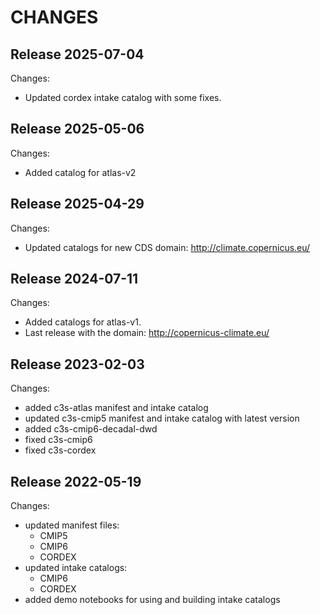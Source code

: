 # CHANGES

## Release 2025-07-04

Changes:

* Updated cordex intake catalog with some fixes.


## Release 2025-05-06

Changes:

* Added catalog for atlas-v2

## Release 2025-04-29

Changes:

* Updated catalogs for new CDS domain: http://climate.copernicus.eu/


## Release 2024-07-11

Changes:

* Added catalogs for atlas-v1.
* Last release with the domain: http://copernicus-climate.eu/

## Release 2023-02-03

Changes:

* added c3s-atlas manifest and intake catalog
* updated c3s-cmip5 manifest and intake catalog with latest version
* added c3s-cmip6-decadal-dwd
* fixed c3s-cmip6
* fixed c3s-cordex

## Release 2022-05-19

Changes:

* updated manifest files:
    * CMIP5
    * CMIP6
    * CORDEX
* updated intake catalogs:
    * CMIP6
    * CORDEX
* added demo notebooks for using and building intake catalogs

